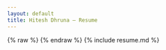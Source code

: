 ```yaml
---
layout: default
title: Hitesh Dhruna — Resume
---
```


<link rel="stylesheet" href="./assets/style.css">

<div class="resume">
{% raw %}
<!-- The workflow will copy src/resume.md to site/_includes/resume.md -->
{% endraw %}
{% include resume.md %}
</div>
